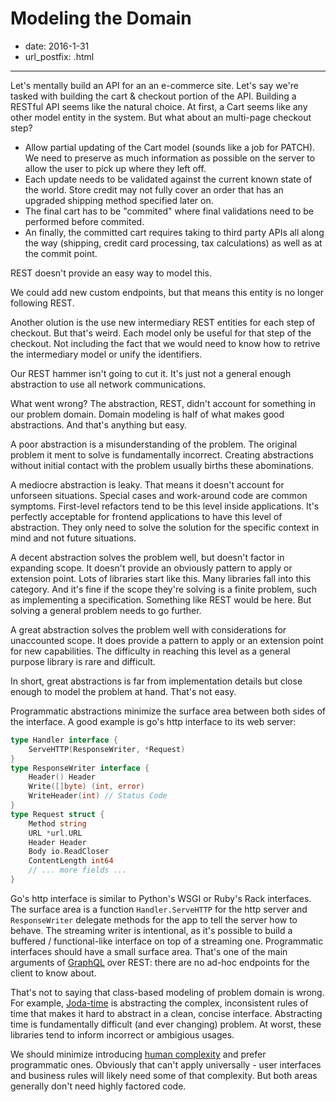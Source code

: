 # Modeling the Domain

- date: 2016-1-31
- url_postfix: .html

-------------------------------

Let's mentally build an API for an an e-commerce site. Let's say we're tasked with building the cart & checkout portion of the API. Building a RESTful API seems like the natural choice. At first, a Cart seems like any other model entity in the system. But what about an multi-page checkout step?

- Allow partial updating of the Cart model (sounds like a job for PATCH). We need to preserve as much information as possible on the server to allow the user to pick up where they left off.
- Each update needs to be validated against the current known state of the world. Store credit may not fully cover an order that has an upgraded shipping method specified later on.
- The final cart has to be "commited" where final validations need to be performed before commited.
- An finally, the committed cart requires taking to third party APIs all along the way (shipping, credit card processing, tax calculations) as well as at the commit point.

REST doesn't provide an easy way to model this.

We could add new custom endpoints, but that means this entity is no longer following REST.

Another olution is the use new intermediary REST entities for each step of checkout. But that's weird. Each model only be useful for that step of the checkout. Not including the fact that we would need to know how to retrive the intermediary model or unify the identifiers.

Our REST hammer isn't going to cut it. It's just not a general enough abstraction to use all network communications.

What went wrong? The abstraction, REST, didn't account for something in our problem domain. Domain modeling is half of what makes good abstractions. And that's anything but easy.

A poor abstraction is a misunderstanding of the problem. The original problem it ment to solve is fundamentally incorrect. Creating abstractions without initial contact with the problem usually births these abominations. 

A mediocre abstraction is leaky. That means it doesn't account for unforseen situations. Special cases and work-around code are common symptoms. First-level refactors tend to be this level inside applications. It's perfectly acceptable for frontend applications to have this level of abstraction. They only need to solve the solution for the specific context in mind and not future situations.

A decent abstraction solves the problem well, but doesn't factor in expanding scope. It doesn't provide an obviously pattern to apply or extension point. Lots of libraries start like this. Many libraries fall into this category. And it's fine if the scope they're solving is a finite problem, such as implementing a specification. Something like REST would be here. But solving a general problem needs to go further.

A great abstraction solves the problem well with considerations for unaccounted scope. It does provide a pattern to apply or an extension point for new capabilities. The difficulty in reaching this level as a general purpose library is rare and difficult.

In short, great abstractions is far from implementation details but close enough to model the problem at hand. That's not easy.

Programmatic abstractions minimize the surface area between both sides of the interface. A good example is go's http interface to its web server:

```go
type Handler interface {
    ServeHTTP(ResponseWriter, *Request)
}
type ResponseWriter interface {
    Header() Header
    Write([]byte) (int, error)
    WriteHeader(int) // Status Code
}
type Request struct {
    Method string
    URL *url.URL
    Header Header
    Body io.ReadCloser
    ContentLength int64
    // ... more fields ...
}
```

Go's http interface is similar to Python's WSGI or Ruby's Rack interfaces. The surface area is a function `Handler.ServeHTTP` for the http server and `ResponseWriter` delegate methods for the app to tell the server how to behave. The streaming writer is intentional, as it's possible to build a buffered / functional-like interface on top of a streaming one. Programmatic interfaces should have a small surface area. That's one of the main arguments of [GraphQL](http://graphql.org/) over REST: there are no ad-hoc endpoints for the client to know about.

That's not to saying that class-based modeling of problem domain is wrong. For example, [Joda-time]() is abstracting the complex, inconsistent rules of time that makes it hard to abstract in a clean, concise interface. Abstracting time is fundamentally difficult (and ever changing) problem. At worst, these libraries tend to inform incorrect or ambigious usages.

We should minimize introducing [human complexity](https://www.youtube.com/watch?v=l3nPJ-yK-LU) and prefer programmatic ones. Obviously that can't apply universally - user interfaces and business rules will likely need some of that complexity. But both areas generally don't need highly factored code.
